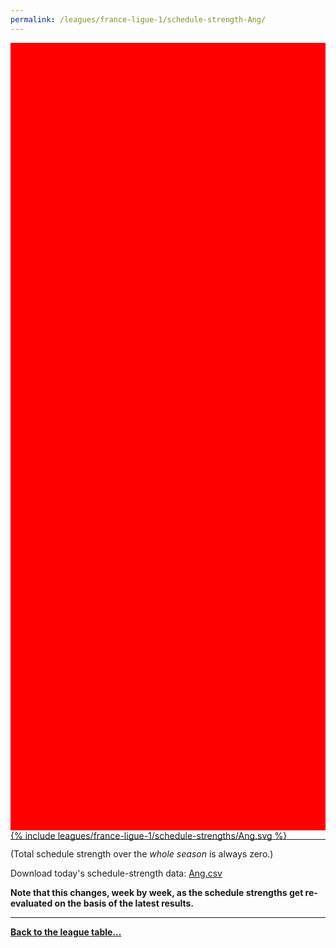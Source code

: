 ```yaml
---
permalink: /leagues/france-ligue-1/schedule-strength-Ang/
---
```


<style>
.svg-wrap {
    background-color:red;
    height:0;
    padding-top:250%; /* 350px/550px */
    position: relative;
}

svg {
    background-color: white;
    height: 100%;
    display:block;
    width: 100%;
    position: absolute;
    top:0;
    left:0;
}
</style>


<div class="svg-wrap">
{% include leagues/france-ligue-1/schedule-strengths/Ang.svg %}
</div>

-----

(Total schedule strength over the *whole season* is always zero.)


Download today's schedule-strength data: [Ang.csv](/assets/leagues/france-ligue-1/2022/schedule-strengths/Ang.csv)

**Note that this changes, week by week, as the schedule strengths get re-evaluated on the
basis of the latest results.**

-----

[**Back to the league table...**](/leagues/france-ligue-1)


